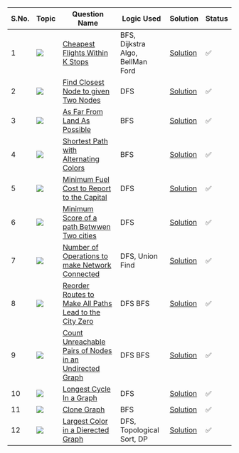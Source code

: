 S.No. | Topic | Question Name | Logic Used | Solution | Status |
------|---------------|------------|-------|------|------|
1 | ![](https://img.shields.io/badge/Graphs-f0772b?style=for-the-badge&logo=array&logoColor=black) | [Cheapest Flights Within K Stops](https://leetcode.com/problems/cheapest-flights-within-k-stops/) | BFS, Dijkstra Algo, BellMan Ford | [Solution](https://github.com/himanshugupta09/LEETCODE_SOLUTIONS/blob/main/Graphs/cheapest-flights-within-k-stops.cppp) | ✅ |
2 | ![](https://img.shields.io/badge/Graphs-f0772b?style=for-the-badge&logo=array&logoColor=black) | [Find Closest Node to given Two Nodes](https://leetcode.com/problems/find-closest-node-to-given-two-nodes/) | DFS | [Solution](https://github.com/himanshugupta09/LEETCODE_SOLUTIONS/blob/main/Graphs/find-closest-node-to-given-two-nodes.cpp) | ✅ |
3 | ![](https://img.shields.io/badge/Graphs-f0772b?style=for-the-badge&logo=array&logoColor=black) | [As Far From Land As Possible](https://leetcode.com/problems/as-far-from-land-as-possible/) | BFS | [Solution](https://github.com/himanshugupta09/LEETCODE_SOLUTIONS/blob/main/Graphs/as-far-from-land-as-possible.cpp) | ✅ |
4 | ![](https://img.shields.io/badge/Graphs-f0772b?style=for-the-badge&logo=array&logoColor=black) | [Shortest Path with Alternating Colors](https://leetcode.com/problems/shortest-path-with-alternating-colors/) | BFS | [Solution](https://github.com/himanshugupta09/LEETCODE_SOLUTIONS/blob/main/Graphs/shortest-path-with-alternating-colors.cpp) | ✅ |
5 | ![](https://img.shields.io/badge/Graphs-f0772b?style=for-the-badge&logo=array&logoColor=black) | [Minimum Fuel Cost to Report to the Capital](https://leetcode.com/problems/minimum-fuel-cost-to-report-to-the-capital/) | DFS | [Solution](https://github.com/himanshugupta09/LEETCODE_SOLUTIONS/blob/main/Graphs/minimum-fuel-cost-to-report-to-the-capital.cpp) | ✅ |
6 | ![](https://img.shields.io/badge/Graphs-f0772b?style=for-the-badge&logo=array&logoColor=black) | [Minimum Score of a path Betwwen Two cities](https://leetcode.com/problems/minimum-score-of-a-path-between-two-cities/) | DFS | [Solution](https://github.com/himanshugupta09/LEETCODE_SOLUTIONS/blob/main/Graphs/minimum-score-of-a-path-between-two-cities.cpp) | ✅ |
7 | ![](https://img.shields.io/badge/Graphs-f0772b?style=for-the-badge&logo=array&logoColor=black) | [Number of Operations to make Network Connected](https://leetcode.com/number-of-operations-to-make-network-connected/) | DFS, Union Find| [Solution](https://github.com/himanshugupta09/LEETCODE_SOLUTIONS/blob/main/Graphs/number-of-operations-to-make-network-connected.cpp) | ✅ |
8 | ![](https://img.shields.io/badge/Graphs-f0772b?style=for-the-badge&logo=array&logoColor=black) | [Reorder Routes to Make All Paths Lead to the City Zero](https://leetcode.com/problems/reorder-routes-to-make-all-paths-lead-to-the-city-zero/description/) | DFS BFS| [Solution](https://github.com/himanshugupta09/LEETCODE_SOLUTIONS/blob/main/Graphs/reorder-routes-to-make-all-paths-lead-to-the-city-zero.cpp) | ✅ |
9 | ![](https://img.shields.io/badge/Graphs-f0772b?style=for-the-badge&logo=array&logoColor=black) | [ Count Unreachable Pairs of Nodes in an Undirected Graph](https://leetcode.com/problems/count-unreachable-pairs-of-nodes-in-an-undirected-graph/description/) | DFS BFS| [Solution](https://github.com/himanshugupta09/LEETCODE_SOLUTIONS/blob/main/Graphs/count-unreachable-pairs-of-nodes-in-an-undirected-graph.cpp) | ✅ |
10 | ![](https://img.shields.io/badge/Graphs-f0772b?style=for-the-badge&logo=array&logoColor=black) | [Longest Cycle In a Graph](https://leetcode.com/problems/longest-cycle-in-a-graph/description/) | DFS | [Solution](https://github.com/himanshugupta09/LEETCODE_SOLUTIONS/blob/main/Graphs/longest-cycle-in-a-graph.cpp) | ✅ |
11 | ![](https://img.shields.io/badge/Graphs-f0772b?style=for-the-badge&logo=array&logoColor=black) | [Clone Graph](https://leetcode.com/problems/clone-graph/description/) | BFS | [Solution](https://github.com/himanshugupta09/LEETCODE_SOLUTIONS/blob/main/Graphs/clone-graph.py) | ✅ |
12 | ![](https://img.shields.io/badge/Graphs-f0772b?style=for-the-badge&logo=array&logoColor=black) | [Largest Color in a Dierected Graph](https://leetcode.com/problems/largest-color-value-in-a-directed-graph/description/) | DFS, Topological Sort, DP | [Solution](https://github.com/himanshugupta09/LEETCODE_SOLUTIONS/blob/main/Graphs/largest-color-value-in-a-directed-graph.cpp) | ✅ |



















